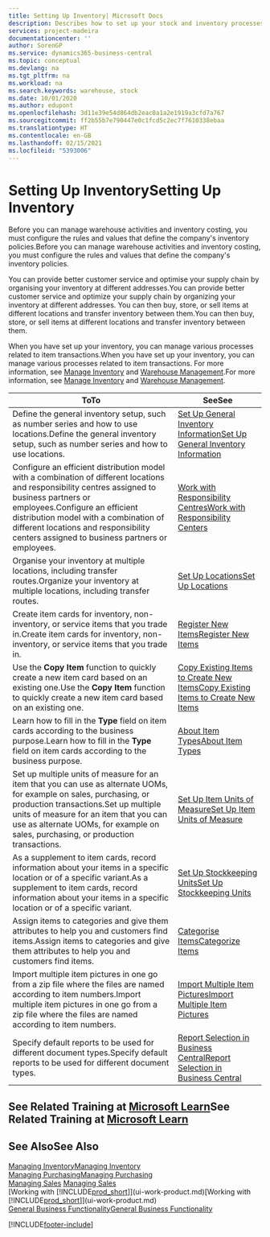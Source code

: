 ```yaml
---
title: Setting Up Inventory| Microsoft Docs
description: Describes how to set up your stock and inventory processes, including transfer routes and locations, such as warehouses.
services: project-madeira
documentationcenter: ''
author: SorenGP
ms.service: dynamics365-business-central
ms.topic: conceptual
ms.devlang: na
ms.tgt_pltfrm: na
ms.workload: na
ms.search.keywords: warehouse, stock
ms.date: 10/01/2020
ms.author: edupont
ms.openlocfilehash: 3d11e39e54d864db2eac0a1a2e1919a3cfd7a767
ms.sourcegitcommit: ff2b55b7e790447e0c1fcd5c2ec7f7610338ebaa
ms.translationtype: HT
ms.contentlocale: en-GB
ms.lasthandoff: 02/15/2021
ms.locfileid: "5393006"
---
```

# <a name="setting-up-inventory"></a><span data-ttu-id="a954e-103">Setting Up Inventory</span><span class="sxs-lookup"><span data-stu-id="a954e-103">Setting Up Inventory</span></span>
<span data-ttu-id="a954e-104">Before you can manage warehouse activities and inventory costing, you must configure the rules and values that define the company's inventory policies.</span><span class="sxs-lookup"><span data-stu-id="a954e-104">Before you can manage warehouse activities and inventory costing, you must configure the rules and values that define the company's inventory policies.</span></span>

<span data-ttu-id="a954e-105">You can provide better customer service and optimise your supply chain by organising your inventory at different addresses.</span><span class="sxs-lookup"><span data-stu-id="a954e-105">You can provide better customer service and optimize your supply chain by organizing your inventory at different addresses.</span></span> <span data-ttu-id="a954e-106">You can then buy, store, or sell items at different locations and transfer inventory between them.</span><span class="sxs-lookup"><span data-stu-id="a954e-106">You can then buy, store, or sell items at different locations and transfer inventory between them.</span></span>

<span data-ttu-id="a954e-107">When you have set up your inventory, you can manage various processes related to item transactions.</span><span class="sxs-lookup"><span data-stu-id="a954e-107">When you have set up your inventory, you can manage various processes related to item transactions.</span></span> <span data-ttu-id="a954e-108">For more information, see [Manage Inventory](inventory-manage-inventory.md) and [Warehouse Management](warehouse-manage-warehouse.md).</span><span class="sxs-lookup"><span data-stu-id="a954e-108">For more information, see [Manage Inventory](inventory-manage-inventory.md) and [Warehouse Management](warehouse-manage-warehouse.md).</span></span>

| <span data-ttu-id="a954e-109">To</span><span class="sxs-lookup"><span data-stu-id="a954e-109">To</span></span> | <span data-ttu-id="a954e-110">See</span><span class="sxs-lookup"><span data-stu-id="a954e-110">See</span></span> |
| --- | --- |
| <span data-ttu-id="a954e-111">Define the general inventory setup, such as number series and how to use locations.</span><span class="sxs-lookup"><span data-stu-id="a954e-111">Define the general inventory setup, such as number series and how to use locations.</span></span> |[<span data-ttu-id="a954e-112">Set Up General Inventory Information</span><span class="sxs-lookup"><span data-stu-id="a954e-112">Set Up General Inventory Information</span></span>](inventory-how-setup-general.md) |
|<span data-ttu-id="a954e-113">Configure an efficient distribution model with a combination of different locations and responsibility centres assigned to business partners or employees.</span><span class="sxs-lookup"><span data-stu-id="a954e-113">Configure an efficient distribution model with a combination of different locations and responsibility centers assigned to business partners or employees.</span></span>|[<span data-ttu-id="a954e-114">Work with Responsibility Centres</span><span class="sxs-lookup"><span data-stu-id="a954e-114">Work with Responsibility Centers</span></span>](inventory-responsibility-centers.md)|
| <span data-ttu-id="a954e-115">Organise your inventory at multiple locations, including transfer routes.</span><span class="sxs-lookup"><span data-stu-id="a954e-115">Organize your inventory at multiple locations, including transfer routes.</span></span> |[<span data-ttu-id="a954e-116">Set Up Locations</span><span class="sxs-lookup"><span data-stu-id="a954e-116">Set Up Locations</span></span>](inventory-how-register-new-items.md) |
| <span data-ttu-id="a954e-117">Create item cards for inventory, non-inventory, or service items that you trade in.</span><span class="sxs-lookup"><span data-stu-id="a954e-117">Create item cards for inventory, non-inventory, or service items that you trade in.</span></span> |[<span data-ttu-id="a954e-118">Register New Items</span><span class="sxs-lookup"><span data-stu-id="a954e-118">Register New Items</span></span>](inventory-how-register-new-items.md) |
|<span data-ttu-id="a954e-119">Use the **Copy Item** function to quickly create a new item card based on an existing one.</span><span class="sxs-lookup"><span data-stu-id="a954e-119">Use the **Copy Item** function to quickly create a new item card based on an existing one.</span></span>|[<span data-ttu-id="a954e-120">Copy Existing Items to Create New Items</span><span class="sxs-lookup"><span data-stu-id="a954e-120">Copy Existing Items to Create New Items</span></span>](inventory-how-copy-items.md)|
|<span data-ttu-id="a954e-121">Learn how to fill in the **Type** field on item cards according to the business purpose.</span><span class="sxs-lookup"><span data-stu-id="a954e-121">Learn how to fill in the **Type** field on item cards according to the business purpose.</span></span>|[<span data-ttu-id="a954e-122">About Item Types</span><span class="sxs-lookup"><span data-stu-id="a954e-122">About Item Types</span></span>](inventory-about-item-types.md)|
|<span data-ttu-id="a954e-123">Set up multiple units of measure for an item that you can use as alternate UOMs, for example on sales, purchasing, or production transactions.</span><span class="sxs-lookup"><span data-stu-id="a954e-123">Set up multiple units of measure for an item that you can use as alternate UOMs, for example on sales, purchasing, or production transactions.</span></span>|[<span data-ttu-id="a954e-124">Set Up Item Units of Measure</span><span class="sxs-lookup"><span data-stu-id="a954e-124">Set Up Item Units of Measure</span></span>](inventory-how-setup-units-of-measure.md)|
|<span data-ttu-id="a954e-125">As a supplement to item cards, record information about your items in a specific location or of a specific variant.</span><span class="sxs-lookup"><span data-stu-id="a954e-125">As a supplement to item cards, record information about your items in a specific location or of a specific variant.</span></span>|[<span data-ttu-id="a954e-126">Set Up Stockkeeping Units</span><span class="sxs-lookup"><span data-stu-id="a954e-126">Set Up Stockkeeping Units</span></span>](inventory-how-to-set-up-stockkeeping-units.md)|
| <span data-ttu-id="a954e-127">Assign items to categories and give them attributes to help you and customers find items.</span><span class="sxs-lookup"><span data-stu-id="a954e-127">Assign items to categories and give them attributes to help you and customers find items.</span></span> |[<span data-ttu-id="a954e-128">Categorise Items</span><span class="sxs-lookup"><span data-stu-id="a954e-128">Categorize Items</span></span>](inventory-how-categorize-items.md) |
|<span data-ttu-id="a954e-129">Import multiple item pictures in one go from a zip file where the files are named according to item numbers.</span><span class="sxs-lookup"><span data-stu-id="a954e-129">Import multiple item pictures in one go from a zip file where the files are named according to item numbers.</span></span>|[<span data-ttu-id="a954e-130">Import Multiple Item Pictures</span><span class="sxs-lookup"><span data-stu-id="a954e-130">Import Multiple Item Pictures</span></span>](inventory-how-import-item-pictures.md)|
|<span data-ttu-id="a954e-131">Specify default reports to be used for different document types.</span><span class="sxs-lookup"><span data-stu-id="a954e-131">Specify default reports to be used for different document types.</span></span>|[<span data-ttu-id="a954e-132">Report Selection in Business Central</span><span class="sxs-lookup"><span data-stu-id="a954e-132">Report Selection in Business Central</span></span>](across-report-selections.md)|

## <a name="see-related-training-at-microsoft-learn"></a><span data-ttu-id="a954e-133">See Related Training at [Microsoft Learn](/learn/paths/trade-get-started-dynamics-365-business-central/)</span><span class="sxs-lookup"><span data-stu-id="a954e-133">See Related Training at [Microsoft Learn](/learn/paths/trade-get-started-dynamics-365-business-central/)</span></span>

## <a name="see-also"></a><span data-ttu-id="a954e-134">See Also</span><span class="sxs-lookup"><span data-stu-id="a954e-134">See Also</span></span>

[<span data-ttu-id="a954e-135">Managing Inventory</span><span class="sxs-lookup"><span data-stu-id="a954e-135">Managing Inventory</span></span>](inventory-manage-inventory.md)  
[<span data-ttu-id="a954e-136">Managing Purchasing</span><span class="sxs-lookup"><span data-stu-id="a954e-136">Managing Purchasing</span></span>](purchasing-manage-purchasing.md)  
<span data-ttu-id="a954e-137">[Managing Sales](sales-manage-sales.md)  </span><span class="sxs-lookup"><span data-stu-id="a954e-137">[Managing Sales](sales-manage-sales.md)  </span></span>  
<span data-ttu-id="a954e-138">[Working with [!INCLUDE[prod_short](includes/prod_short.md)]](ui-work-product.md)</span><span class="sxs-lookup"><span data-stu-id="a954e-138">[Working with [!INCLUDE[prod_short](includes/prod_short.md)]](ui-work-product.md)</span></span>  
[<span data-ttu-id="a954e-139">General Business Functionality</span><span class="sxs-lookup"><span data-stu-id="a954e-139">General Business Functionality</span></span>](ui-across-business-areas.md)


[!INCLUDE[footer-include](includes/footer-banner.md)]